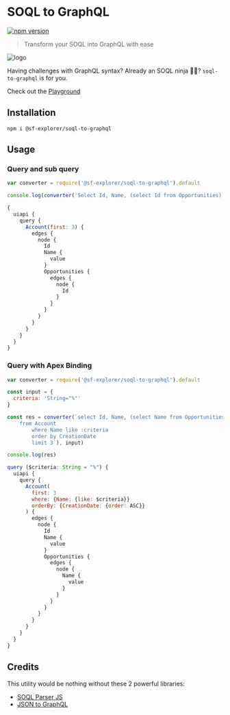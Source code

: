 # SOQL to GraphQL

[![npm version](https://badge.fury.io/js/@sf-explorer%2Fsoql-to-graphql.svg)](https://badge.fury.io/js/@sf-explorer%2Fsoql-to-graphql)

> Transform your SOQL into GraphQL with ease

![logo](./logo.png)

Having challenges with GraphQL syntax? Already an SOQL ninja 🥷🏿? `soql-to-graphql` is for you.

Check out the [Playground](https://sf-explorer.github.io/documentation/docs/Query/GraphQL/#playground)

## Installation

```
npm i @sf-explorer/soql-to-graphql
```

## Usage

### Query and sub query

```js
var converter = require('@sf-explorer/soql-to-graphql').default

console.log(converter('Select Id, Name, (select Id from Opportunities) from Account limit 3'))
```

```js
{
  uiapi {
    query {
      Account(first: 3) {
        edges {
          node {
            Id
            Name {
              value
            }
            Opportunities {
              edges {
                node {
                  Id
                }
              }
            }
          }
        }
      }
    }
  }
}
```

### Query with Apex Binding

```js
var converter = require('@sf-explorer/soql-to-graphql').default

const input = {
  criteria: 'String="%"'
}

const res = converter(`select Id, Name, (select Name from Opportunities) 
    from Account 
        where Name like :criteria
        order by CreationDate
        limit 3`), input)

console.log(res)
```

```js
query ($criteria: String = "%") {
  uiapi {
    query {
      Account(
        first: 3
        where: {Name: {like: $criteria}}
        orderBy: {CreationDate: {order: ASC}}
      ) {
        edges {
          node {
            Id
            Name {
              value
            }
            Opportunities {
              edges {
                node {
                  Name {
                    value
                  }
                }
              }
            }
          }
        }
      }
    }
  }
}
```

## Credits
This utility would be nothing without these 2 powerful libraries:
- [SOQL Parser JS](https://github.com/jetstreamapp/soql-parser-js) 
- [JSON to GraphQL](https://www.npmjs.com/package/json-to-graphql-query)
